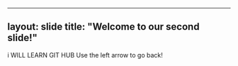    ---
layout: slide
title: "Welcome to our second slide!"
---
i WILL LEARN GIT HUB
Use the left arrow to go back!
